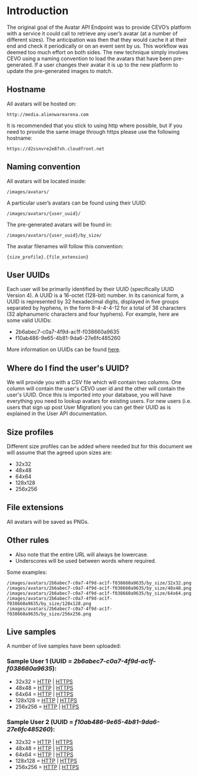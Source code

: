 # Introduction
The original goal of the Avatar API Endpoint was to provide CEVO’s platform with a service it could call to retrieve any user’s avatar (at a number of different sizes).  The anticipation was then that they would cache it at their end and check it periodically or on an event sent by us.  This workflow was deemed too much effort on both sides.  The new technique simply involves CEVO using a naming convention to load the avatars that have been pre-generated.  If a user changes their avatar it is up to the new platform to update the pre-generated images to match.
## Hostname
All avatars will be hosted on:
```
http://media.alienwarearena.com
```
It is recommended that you stick to using http where possible, but if you need to provide the same image through https please use the following hostname:
```
https://d2ssnvre2e87xh.cloudfront.net
```
## Naming convention
All avatars will be located inside:
```
/images/avatars/
```
A particular user’s avatars can be found using their UUID:
```
/images/avatars/{user_uuid}/
```
The pre-generated avatars will be found in:
```
/images/avatars/{user_uuid}/by_size/
```
The avatar filenames will follow this convention:
```
{size_profile}.{file_extension}
```
## User UUIDs
Each user will be primarily identified by their UUID (specifically UUID Version 4).  A UUID is a 16-octet (128-bit) number. In its canonical form, a UUID is represented by 32 hexadecimal digits, displayed in five groups separated by hyphens, in the form 8-4-4-4-12 for a total of 36 characters (32 alphanumeric characters and four hyphens). For example, here are some valid UUIDs:
- 2b6abec7-c0a7-4f9d-ac1f-f038660a9635
- f10ab486-9e65-4b81-9da6-27e6fc485260

More information on UUIDs can be found [here](http://en.wikipedia.org/wiki/Universally_unique_identifier).
## Where do I find the user's UUID?
We will provide you with a CSV file which will contain two columns.  One column will contain the user's CEVO user id and the other will contain the user's UUID.  Once this is imported into your database, you will have everything you need to lookup avatars for existing users.  For new users (i.e. users that sign up post User Migration) you can get their UUID as is explained in the User API documentation.
## Size profiles
Different size profiles can be added where needed but for this document we will assume that the agreed upon sizes are:
- 32x32
- 48x48
- 64x64
- 128x128
- 256x256

## File extensions
All avatars will be saved as PNGs.
## Other rules
- Also note that the entire URL will always be lowercase.
- Underscores will be used between words where required.

Some examples:
```
/images/avatars/2b6abec7-c0a7-4f9d-ac1f-f038660a9635/by_size/32x32.png
/images/avatars/2b6abec7-c0a7-4f9d-ac1f-f038660a9635/by_size/48x48.png
/images/avatars/2b6abec7-c0a7-4f9d-ac1f-f038660a9635/by_size/64x64.png
/images/avatars/2b6abec7-c0a7-4f9d-ac1f-f038660a9635/by_size/128x128.png
/images/avatars/2b6abec7-c0a7-4f9d-ac1f-f038660a9635/by_size/256x256.png
```
## Live samples
A number of live samples have been uploaded:
### Sample User 1 (UUID = *2b6abec7-c0a7-4f9d-ac1f-f038660a9635*):
- 32x32 = [HTTP](http://media.alienwarearena.com/images/avatars/2b6abec7-c0a7-4f9d-ac1f-f038660a9635/by_size/32x32.png) | [HTTPS](https://d2ssnvre2e87xh.cloudfront.net/images/avatars/2b6abec7-c0a7-4f9d-ac1f-f038660a9635/by_size/32x32.png)
- 48x48 = [HTTP](http://media.alienwarearena.com/images/avatars/2b6abec7-c0a7-4f9d-ac1f-f038660a9635/by_size/48x48.png) | [HTTPS](https://d2ssnvre2e87xh.cloudfront.net/images/avatars/2b6abec7-c0a7-4f9d-ac1f-f038660a9635/by_size/48x48.png)
- 64x64 = [HTTP](http://media.alienwarearena.com/images/avatars/2b6abec7-c0a7-4f9d-ac1f-f038660a9635/by_size/64x64.png) | [HTTPS](https://d2ssnvre2e87xh.cloudfront.net/images/avatars/2b6abec7-c0a7-4f9d-ac1f-f038660a9635/by_size/64x64.png)
- 128x128 = [HTTP](http://media.alienwarearena.com/images/avatars/2b6abec7-c0a7-4f9d-ac1f-f038660a9635/by_size/128x128.png) | [HTTPS](https://d2ssnvre2e87xh.cloudfront.net/images/avatars/2b6abec7-c0a7-4f9d-ac1f-f038660a9635/by_size/128x128.png)
- 256x256 = [HTTP](http://media.alienwarearena.com/images/avatars/2b6abec7-c0a7-4f9d-ac1f-f038660a9635/by_size/256x256.png) | [HTTPS](https://d2ssnvre2e87xh.cloudfront.net/images/avatars/2b6abec7-c0a7-4f9d-ac1f-f038660a9635/by_size/256x256.png)

### Sample User 2 (UUID = *f10ab486-9e65-4b81-9da6-27e6fc485260*):
- 32x32 = [HTTP](http://media.alienwarearena.com/images/avatars/f10ab486-9e65-4b81-9da6-27e6fc485260/by_size/32x32.png) | [HTTPS](https://d2ssnvre2e87xh.cloudfront.net/images/avatars/f10ab486-9e65-4b81-9da6-27e6fc485260/by_size/32x32.png)
- 48x48 = [HTTP](http://media.alienwarearena.com/images/avatars/f10ab486-9e65-4b81-9da6-27e6fc485260/by_size/48x48.png) | [HTTPS](https://d2ssnvre2e87xh.cloudfront.net/images/avatars/f10ab486-9e65-4b81-9da6-27e6fc485260/by_size/48x48.png)
- 64x64 = [HTTP](http://media.alienwarearena.com/images/avatars/f10ab486-9e65-4b81-9da6-27e6fc485260/by_size/64x64.png) | [HTTPS](https://d2ssnvre2e87xh.cloudfront.net/images/avatars/f10ab486-9e65-4b81-9da6-27e6fc485260/by_size/64x64.png)
- 128x128 = [HTTP](http://media.alienwarearena.com/images/avatars/f10ab486-9e65-4b81-9da6-27e6fc485260/by_size/128x128.png) | [HTTPS](https://d2ssnvre2e87xh.cloudfront.net/images/avatars/f10ab486-9e65-4b81-9da6-27e6fc485260/by_size/128x128.png)
- 256x256 = [HTTP](http://media.alienwarearena.com/images/avatars/f10ab486-9e65-4b81-9da6-27e6fc485260/by_size/256x256.png) | [HTTPS](https://d2ssnvre2e87xh.cloudfront.net/images/avatars/f10ab486-9e65-4b81-9da6-27e6fc485260/by_size/256x256.png)
